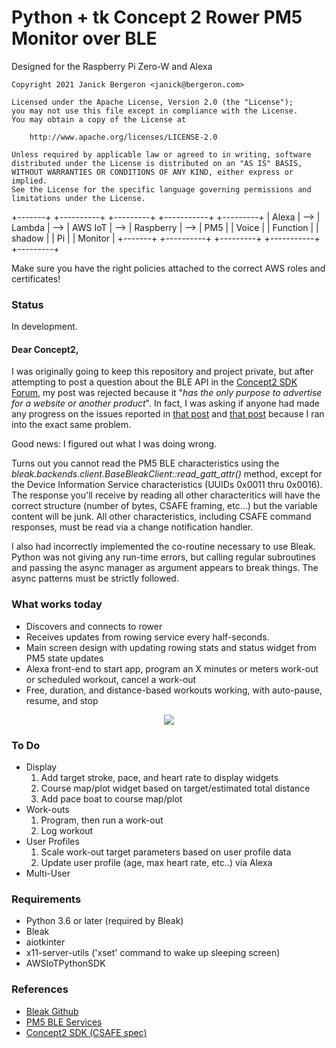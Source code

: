 # Python + tk Concept 2 Rower PM5 Monitor over BLE

Designed for the Raspberry Pi Zero-W and Alexa

```
Copyright 2021 Janick Bergeron <janick@bergeron.com>

Licensed under the Apache License, Version 2.0 (the "License");
you may not use this file except in compliance with the License.
You may obtain a copy of the License at

    http://www.apache.org/licenses/LICENSE-2.0

Unless required by applicable law or agreed to in writing, software
distributed under the License is distributed on an "AS IS" BASIS,
WITHOUT WARRANTIES OR CONDITIONS OF ANY KIND, either express or implied.
See the License for the specific language governing permissions and
limitations under the License.
```

<!-- language: lang-none -->
   +-------+     +----------+     +---------+     +-----------+     +---------+
   | Alexa | --> |  Lambda  | --> | AWS IoT | --> | Raspberry | --> |   PM5   |
   | Voice |     | Function |     | shadow  |     |    Pi     |     | Monitor |
   +-------+     +----------+     +---------+     +-----------+     +---------+

Make sure you have the right policies attached to the correct AWS roles and certificates!


### Status

In development.

#### Dear Concept2,

I was originally going to keep this repository and project private,
but after attempting to post a question about the BLE API in the
[Concept2 SDK Forum](https://www.c2forum.com/viewforum.php?f=15), my post was rejected because it "*has the only
purpose to advertise for a website or another product*". In fact, I was
asking if anyone had made any progress on the issues reported in
[that post](https://www.c2forum.com/viewtopic.php?f=15&t=194401) and
[that post](https://www.c2forum.com/viewtopic.php?t=93541) because
I ran into the exact same problem.

Good news: I figured out what I was doing wrong.

Turns out you cannot read the PM5 BLE characteristics using the
*bleak.backends.client.BaseBleakClient::read_gatt_attr()* method, except
for the Device Information Service characteristics (UUIDs
0x0011 thru 0x0016).  The response you'll receive by reading all other
characteritics will have the correct structure (number of bytes, CSAFE
framing, etc...) but the variable content will be junk.  All other
characteristics, including CSAFE command responses, must be read via a
change notification handler.

I also had incorrectly implemented the co-routine necessary to use
Bleak. Python was not giving any run-time errors, but calling regular
subroutines and passing the async manager as argument appears to break things.
The async patterns must be strictly followed.


### What works today

* Discovers and connects to rower
* Receives updates from rowing service every half-seconds.
* Main screen design with updating rowing stats and status widget from PM5 state updates
* Alexa front-end to start app, program an X minutes or meters work-out or scheduled workout, cancel a work-out
* Free, duration, and distance-based workouts working, with auto-pause, resume, and stop

<p align="center">
    <a href="https://www.dropbox.com/s/sa7xqwx9p23392f/pROWess%20Demo.mp4?dl=0"><img src="https://i.imgur.com/fbk4ctn.png"></a>
</p>


### To Do

* Display
  1. Add target stroke, pace, and heart rate to display widgets
  1. Course map/plot widget based on target/estimated total distance
  1. Add pace boat to course map/plot
* Work-outs
  1. Program, then run a work-out
  1. Log workout
* User Profiles
  1. Scale work-out target parameters based on user profile data
  1. Update user profile (age, max heart rate, etc..) via Alexa
* Multi-User


### Requirements
* Python 3.6 or later (required by Bleak)
* Bleak
* aiotkinter
* x11-server-utils ('xset' command to wake up sleeping screen)
* AWSIoTPythonSDK


### References
* [Bleak Github](https://github.com/hbldh/bleak)
* [PM5 BLE Services](https://www.concept2.co.uk/files/pdf/us/monitors/PM5_BluetoothSmartInterfaceDefinition.pdf)    
* [Concept2 SDK (CSAFE spec)](https://www.concept2.com/service/software/software-development-kit)
